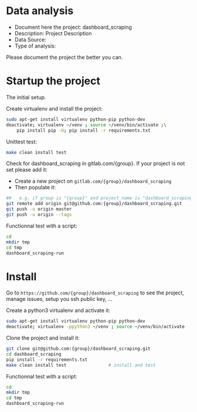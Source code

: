 # Data analysis
- Document here the project: dashboard_scraping
- Description: Project Description
- Data Source:
- Type of analysis:

Please document the project the better you can.

# Startup the project

The initial setup.

Create virtualenv and install the project:
```bash
sudo apt-get install virtualenv python-pip python-dev
deactivate; virtualenv ~/venv ; source ~/venv/bin/activate ;\
    pip install pip -U; pip install -r requirements.txt
```

Unittest test:
```bash
make clean install test
```

Check for dashboard_scraping in gitlab.com/{group}.
If your project is not set please add it:

- Create a new project on `gitlab.com/{group}/dashboard_scraping`
- Then populate it:

```bash
##   e.g. if group is "{group}" and project_name is "dashboard_scraping"
git remote add origin git@github.com:{group}/dashboard_scraping.git
git push -u origin master
git push -u origin --tags
```

Functionnal test with a script:

```bash
cd
mkdir tmp
cd tmp
dashboard_scraping-run
```

# Install

Go to `https://github.com/{group}/dashboard_scraping` to see the project, manage issues,
setup you ssh public key, ...

Create a python3 virtualenv and activate it:

```bash
sudo apt-get install virtualenv python-pip python-dev
deactivate; virtualenv -ppython3 ~/venv ; source ~/venv/bin/activate
```

Clone the project and install it:

```bash
git clone git@github.com:{group}/dashboard_scraping.git
cd dashboard_scraping
pip install -r requirements.txt
make clean install test                # install and test
```
Functionnal test with a script:

```bash
cd
mkdir tmp
cd tmp
dashboard_scraping-run
```
